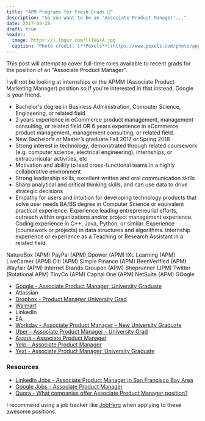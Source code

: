 ```yaml
---
title: "APM Programs for Fresh Grads 💼"
description: "So you want to be an 'Associate Product Manager'..."
date: 2017-08-28
draft: true
header:
  image: https://i.imgur.com/llTkGsA.jpg
  caption: "Photo credit: [**Pexels**](https://www.pexels.com/photo/apples-art-dark-food-347208/)"
---
```


This post will attempt to cover full-time roles available to recent grads for the position of an "Associate Product Manager".

I will not be looking at internships or the APMM (Associate Product Marketing Manager) position so if you're interested in that instead, Google is your friend.

- Bachelor's degree in Business Administration, Computer Science, Engineering, or related field
- 2 years experience in eCommerce product management, management consulting, or related field OR 6 years experience in eCommerce product management, management consulting, or related field.
- New Bachelor’s or Master’s graduate Fall 2017 or Spring 2018
- Strong interest in technology, demonstrated through related coursework (e.g. computer science, electrical engineering), internships, or extracurricular activities, etc
- Motivation and ability to lead cross-functional teams in a highly collaborative environment
- Strong leadership skills, excellent written and oral communication skills
- Sharp analytical and critical thinking skills, and can use data to drive strategic decisions
- Empathy for users and intuition for developing technology products that solve user needs
BA/BS degree in Computer Science or equivalent practical experience.
Experience leading entrepreneurial efforts, outreach within organizations and/or project management experience.
Coding experience in C++, Java, Python, or similar. Experience (coursework or projects) in data structures and algorithms.
Internship experience or experience as a Teaching or Research Assistant in a related field.

NatureBox (APM)
PayPal (APM)
Opower (APM)
IXL Learning (APM)
LiveCareer (APM)
Citi (APM)
Simple Finance (APM)
BeenVerified (APM)
Wayfair (APM)
Internet Brands
Groupon (APM)
Shoprunner (JPM)
Twitter (Rotational APM)
TinyCo (APM)
Capital One (APM)
NetSuite (APM)
GOogle

- [Google - Associate Product Manager, University Graduate](https://careers.google.com/jobs#!t=jo&jid=/google/associate-product-manager-university-1600-amphitheatre-pkwy-mountain-view-ca-2699840090&)
- Atlassian
- [Dropbox - Product Manager University Grad](https://www.dropbox.com/jobs/listing/753559?gh_src=aonhf1)
- [Walmart](https://careers.walmart.com/us/jobs/882514BR-associate-product-manager-san-bruno-ca)
- LinkedIn
- EA
- [Workday - Associate Product Manager - New University Graduate](https://workday.wd5.myworkdayjobs.com/en-US/Workday/job/USA-CA-Pleasanton/Associate-Product-Manager---New-University-Graduate_JR-20292)
- [Uber - Associate Product Manager - University Grad](https://www.uber.com/careers/list/33253/)
- [Asana - Associate Product Manager]()
- [Yelp - Associate Product Manager](https://www.yelp.com/careers/job-openings/7701ed4c-417f-4720-8fda-afcec200bc78)
- [Yext - Associate Product Manager, University Graduate](https://boards.greenhouse.io/yext/jobs/781258#.WcM9j9OGPzU)

### Resources

- [LinkedIn Jobs - Associate Product Manager in San Francisco Bay Area](https://www.linkedin.com/jobs/search/?keywords=associate%20product%20manager&location=San%20Francisco%20Bay%20Area&locationId=us%3A84)
- [Google Jobs - Associate Product Manager](https://www.google.com/search?q=associate+product+manager+jobs)
- [Quora - What companies offer Associate Product Manager position?](https://www.quora.com/What-companies-offer-Associate-Product-Manager-position)

I recommend using a job tracker like [JobHero](//gojobhero.com) when applying to these awesome positions.
